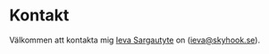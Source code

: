 Kontakt
==============================================

Välkommen att kontakta mig [Ieva Sargautyte](https://skyhook.se) on (ieva@skyhook.se).
